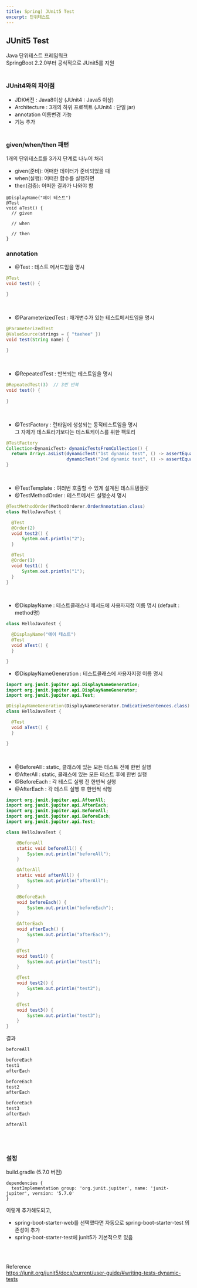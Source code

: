 ```yaml
---
title: Spring) JUnit5 Test
excerpt: 단위테스트
---
```


## JUnit5 Test
Java 단위테스트 프레임워크  
SpringBoot 2.2.0부터 공식적으로 JUnit5를 지원 <br/><br/>

### JUnit4와의 차이점
- JDK버전 : Java8이상 (JUnit4 : Java5 이상)
- Architecture : 3개의 하위 프로젝트 (JUnit4 : 단일 jar)
- annotation 이름변경 가능
- 기능 추가 <br/><br/>

### given/when/then 패턴  
1개의 단위테스트를 3가지 단계로 나누어 처리  
- given(준비): 어떠한 데이터가 준비되었을 때
- when(실행): 어떠한 함수를 실행하면
- then(검증): 어떠한 결과가 나와야 함   

```
@DisplayName("에이 테스트")
@Test
void aTest() {
  // given

  // when

  // then
}
```


### annotation  
- @Test : 테스트 메서드임을 명시   

```java
@Test
void test() {

}
```  

<br/>

- @ParameterizedTest : 매개변수가 있는 테스트메서드임을 명시  

```java
@ParameterizedTest
@ValueSource(strings = { "taehee" })
void test(String name) {
    
}
```  

<br/>

- @RepeatedTest : 반복되는 테스트임을 명시  

```java
@RepeatedTest(3)  // 3번 반복
void test() {
    
}
```

<br/>

- @TestFactory : 런타임에 생성되는 동적테스트임을 명시  
  그 자체가 테스트라기보다는 테스트케이스를 위한 팩토리
  
```java
@TestFactory
Collection<DynamicTest> dynamicTestsFromCollection() {
  return Arrays.asList(dynamicTest("1st dynamic test", () -> assertEquals(6, 3 * 2)),
                       dynamicTest("2nd dynamic test", () -> assertEquals(4, 2 * 2)));
}
```

<br/>

- @TestTemplate : 여러번 호출할 수 있게 설계된 테스트템플릿
- @TestMethodOrder : 테스트메서드 실행순서 명시

```java
@TestMethodOrder(MethodOrderer.OrderAnnotation.class)
class HelloJavaTest {

  @Test
  @Order(2)
  void test2() {
      System.out.println("2");
  }

  @Test
  @Order(1)
  void test1() {
      System.out.println("1");
  }
}
```

<br/>

- @DisplayName : 테스트클래스나 메서드에 사용자지정 이름 명시
  (default : method명)

```java
class HelloJavaTest {

  @DisplayName("에이 테스트")
  @Test
  void aTest() {
  }

}
```

- @DisplayNameGeneration : 테스트클래스에 사용자지정 이름 명시

```java
import org.junit.jupiter.api.DisplayNameGeneration;
import org.junit.jupiter.api.DisplayNameGenerator;
import org.junit.jupiter.api.Test;

@DisplayNameGeneration(DisplayNameGenerator.IndicativeSentences.class)
class HelloJavaTest {

  @Test
  void aTest() {
  }

}
```

<br/>

- @BeforeAll : static, 클래스에 있는 모든 테스트 전에 한번 실행
- @AfterAll : static, 클래스에 있는 모든 테스트 후에 한번 실행
- @BeforeEach : 각 테스트 실행 전 한번씩 실행
- @AfterEach : 각 테스트 실행 후 한번씩 식행

```java
import org.junit.jupiter.api.AfterAll;
import org.junit.jupiter.api.AfterEach;
import org.junit.jupiter.api.BeforeAll;
import org.junit.jupiter.api.BeforeEach;
import org.junit.jupiter.api.Test;

class HelloJavaTest {

    @BeforeAll
    static void beforeAll() {
        System.out.println("beforeAll");
    }

    @AfterAll
    static void afterAll() {
        System.out.println("afterAll");
    }

    @BeforeEach
    void beforeEach() {
        System.out.println("beforeEach");
    }

    @AfterEach
    void afterEach() {
        System.out.println("afterEach");
    }

    @Test
    void test1() {
        System.out.println("test1");
    }

    @Test
    void test2() {
        System.out.println("test2");
    }

    @Test
    void test3() {
        System.out.println("test3");
    }
}
```  

결과  

```java
beforeAll

beforeEach
test1
afterEach

beforeEach
test2
afterEach

beforeEach
test3
afterEach

afterAll
```

<br/><br/>

### 설정
build.gradle (5.7.0 버전)  

```
dependencies {
  testImplementation group: 'org.junit.jupiter', name: 'junit-jupiter', version: '5.7.0'
}
```  

이렇게 추가해도되고,  
- spring-boot-starter-web를 선택했다면 자동으로 spring-boot-starter-test 의존성이 추가  
- spring-boot-starter-test에 junit5가 기본적으로 있음

<br/><br/>

Reference  
https://junit.org/junit5/docs/current/user-guide/#writing-tests-dynamic-tests

